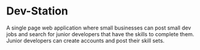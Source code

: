 # Dev-Station
A single page web application where small businesses can post small dev jobs and search for junior developers that have the skills to complete them. Junior developers can create accounts and post their skill sets.
